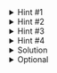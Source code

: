<details>
  <summary>Hint #1</summary>
  Content that doesn't fit into its parent's dimensions will spill out (overflow), possibly overlaying onto other elements.
</details>
<details>
  <summary>Hint #2</summary>
  Recall that block elements will stretch vertically to accommodate their children unless...
</details>
<details>
  <summary>Hint #3</summary>
  ...they are set to a specific height.
</details>
<details>
  <summary>Hint #4</summary>
  Check the styles for the header and see if there's anything weird going on.
</details>
<details>
  <summary>Solution</summary>
  Unset the height of the header element.
</details>
<details>
  <summary>Optional</summary>
  You can now remove or adjust the top margin of the Experience section.
</details>
